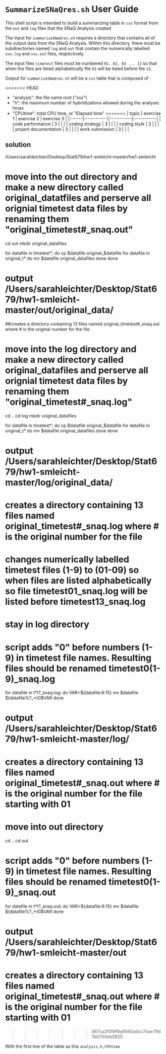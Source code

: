 # `SummarizeSNaQres.sh` User Guide

This shell script is intended to build a summarizing table in `csv` format from the `out` and `log` files that the SNaQ Analysis created

The input for `summarizeSNaQres.sh` requires a directory that contains all of the output data from the SNaQ Analysis. Within this directory, there must be subdirectories named `log` and `out` that contain the numerically labelled `xxx.log` and `xxx.out` files, respectively. 

The input files `timetest` files must be numbered `01, 02, 03 ... 13` so that when the files are listed alphabetically file `03` will be listed before file `13`.

Output for `summarizeSNaQres.sh` will be a `csv` table that is composed of :

<<<<<<< HEAD
* "analysis": the file name root ("xxx")
* "h": the maximum number of hybridizations allowed during the analysis: hmax
* "CPUtime": total CPU time, or "Elapsed time"
=======
| topic | exercise 1 | exercise 2 | exercise 3 |
|:------|:-----------|:-----------|:-----------|
| code performance      | 3 |  |  |
| coding strategy       | 3 |  |  |
| coding style          | 3 |  |  |
| project documentation | 3 |  |  |
| work submission       | 3 |  |  |

## solution

/Users/sarahleichter/Desktop/Stat679/hw1-smleicht-master/hw1-smleicht

# move into the out directory and make a new directory called original_datatfiles and perserve all orignial timetest data files by renaming them "original_timetest#_snaq.out"

cd out
mkdir original_datafiles

for datafile in timetest*;
    do 
    cp $datafile original_$datafile
    for datafile in original_t*
        do
        mv $datafile original_datafiles
        done
    done

# output /Users/sarahleichter/Desktop/Stat679/hw1-smleicht-master/out/original_data/
##creates a directory containing 13 files named original_timetest#_snaq.out where # is the original number for the file

# move into the log directory and make a new directory called original_datafiles and perserve all orignial timetest data files by renaming them "original_timetest#_snaq.log"
cd ..
cd log
mkdir original_datafiles

for datafile in timetest*;
    do 
    cp $datafile original_$datafile
    for datafile in original_t*
        do
        mv $datafile original_datafiles
        done
    done

# output /Users/sarahleichter/Desktop/Stat679/hw1-smleicht-master/log/original_data/

# creates a directory containing 13 files named original_timetest#_snaq.log where # is the original number for the file


# changes numerically labelled timetest files (1-9) to (01-09) so when files are listed alphabetically so file timetest01_snaq.log will be listed before timetest13_snaq.log
# stay in log directory
# script adds "0" before numbers (1-9) in timetest file names. Resulting files should be renamed timetest0(1-9)_snaq.log

for datafile in t*t?_snaq.log;
          do 
         VAR=${datafile:8:15}
         mv $datafile ${datafile%?_*}0$VAR
         done 

# output /Users/sarahleichter/Desktop/Stat679/hw1-smleicht-master/log/
# creates a directory containing 13 files named original_timetest#_snaq.out where # is the original number for the file starting with 01


# move into out directory 
cd ..
cd out

# script adds "0" before numbers (1-9) in timetest file names. Resulting files should be renamed timetest0(1-9)_snaq.out

for datafile in t*t?_snaq.out;
         do 
         VAR=${datafile:8:15}
         mv $datafile ${datafile%?_*}0$VAR
         done


# output /Users/sarahleichter/Desktop/Stat679/hw1-smleicht-master/out
# creates a directory containing 13 files named original_timetest#_snaq.out where # is the original number for the file starting with 01
>>>>>>> 467ca2f0f9f9a8560adcc74ae79d7b0700eb5925

With the first line of the table as this `analysis,h,CPUtime`
